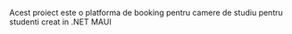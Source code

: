 Acest proiect este o platforma de booking pentru camere de studiu pentru studenti creat in .NET MAUI

